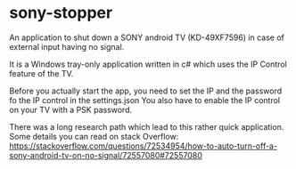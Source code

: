 # sony-stopper
An application to shut down a SONY android TV (KD-49XF7596) in case of external input having no signal.

It is a Windows tray-only application written in c# which uses the IP Control feature of the TV.

Before you actually start the app, you need to set the IP and the password fo the IP control in the settings.json
You also have to enable the IP control on your TV with a PSK password.


There was a long research path which lead to this rather quick application.\
Some details you can read on stack Overflow:\
https://stackoverflow.com/questions/72534954/how-to-auto-turn-off-a-sony-android-tv-on-no-signal/72557080#72557080


